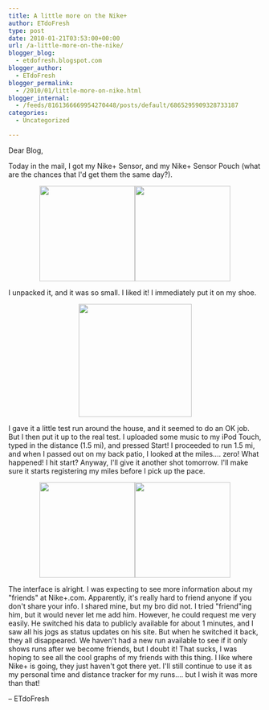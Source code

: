 ```yaml
---
title: A little more on the Nike+
author: ETdoFresh
type: post
date: 2010-01-21T03:53:00+00:00
url: /a-little-more-on-the-nike/
blogger_blog:
  - etdofresh.blogspot.com
blogger_author:
  - ETdoFresh
blogger_permalink:
  - /2010/01/little-more-on-nike.html
blogger_internal:
  - /feeds/8161366669954270448/posts/default/6865295909328733187
categories:
  - Uncategorized

---
```

Dear Blog,

Today in the mail, I got my Nike+ Sensor, and my Nike+ Sensor Pouch (what are the chances that I'd get them the same day?).

<p align="center">
  <a href="http://lh5.ggpht.com/_yEPuIWl8ybE/S1fQA7uqQnI/AAAAAAAABA8/sLhpnfOKQew/s1600/IMG_7979.JPG"><img src="http://lh5.ggpht.com/_yEPuIWl8ybE/S1fQA7uqQnI/AAAAAAAABA8/sLhpnfOKQew/s288/IMG_7979.JPG" width="190" /></a><a href="http://lh3.ggpht.com/_yEPuIWl8ybE/S1fQBLI_arI/AAAAAAAABBA/P5Zf2IHEdJg/s1600/IMG_8014.JPG"><img src="http://lh3.ggpht.com/_yEPuIWl8ybE/S1fQBLI_arI/AAAAAAAABBA/P5Zf2IHEdJg/s288/IMG_8014.JPG" width="190" /></a>
</p>

I unpacked it, and it was so small. I liked it! I immediately put it on my shoe.

<p align="center">
  <a href="http://lh5.ggpht.com/_yEPuIWl8ybE/S1fQCCmxC4I/AAAAAAAABBM/HA8i3RpXaF8/s1600/Nike+03.jpg"><img src="http://lh5.ggpht.com/_yEPuIWl8ybE/S1fQCCmxC4I/AAAAAAAABBM/HA8i3RpXaF8/s288/Nike+03.jpg" alt="" width="225" /></a>
</p>

I gave it a little test run around the house, and it seemed to do an OK job. But I then put it up to the real test. I uploaded some music to my iPod Touch, typed in the distance (1.5 mi), and pressed Start! I proceeded to run 1.5 mi, and when I passed out on my back patio, I looked at the miles.... zero! What happened! I hit start? Anyway, I'll give it another shot tomorrow. I'll make sure it starts registering my miles before I pick up the pace.

<p align="center">
  <a href="http://lh4.ggpht.com/_yEPuIWl8ybE/S1fQB96p7MI/AAAAAAAABBE/KQt8kL4sKpc/s1600/Nike+01.jpg"><img src="http://lh4.ggpht.com/_yEPuIWl8ybE/S1fQB96p7MI/AAAAAAAABBE/KQt8kL4sKpc/s288/Nike+01.jpg" width="190" /></a><a href="http://lh3.ggpht.com/_yEPuIWl8ybE/S1fQB2Ao2UI/AAAAAAAABBI/jZP8lKcO6eU/s1600/Nike+02.jpg"><img src="http://lh3.ggpht.com/_yEPuIWl8ybE/S1fQB2Ao2UI/AAAAAAAABBI/jZP8lKcO6eU/s288/Nike+02.jpg" width="190" /></a>
</p>

The interface is alright. I was expecting to see more information about my "friends" at Nike+.com. Apparently, it's really hard to friend anyone if you don't share your info. I shared mine, but my bro did not. I tried "friend"ing him, but it would never let me add him. However, he could request me very easily. He switched his data to publicly available for about 1 minutes, and I saw all his jogs as status updates on his site. But when he switched it back, they all disappeared. We haven't had a new run available to see if it only shows runs after we become friends, but I doubt it! That sucks, I was hoping to see all the cool graphs of my friends with this thing. I like where Nike+ is going, they just haven't got there yet. I'll still continue to use it as my personal time and distance tracker for my runs.... but I wish it was more than that!

&#8211; ETdoFresh
